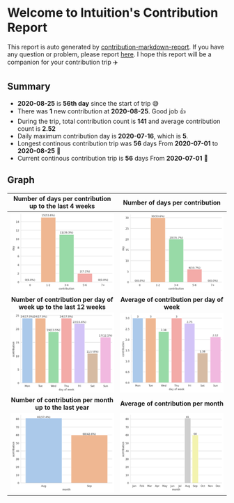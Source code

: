 
# Welcome to lntuition's Contribution Report
This report is auto generated by [contribution-markdown-report](https://github.com/lntuition/contribution-markdown-report).
If you have any question or problem, please report [here](https://github.com/lntuition/contribution-markdown-report/issues).
I hope this report will be a companion for your contribution trip :airplane:

## Summary
- **2020-08-25** is **56th day** since the start of trip :sweat_smile:
- There was **1** new contribution 
at **2020-08-25**. Good job :+1:
- During the trip, total contribution count is **141** and average contribution count 
is **2.52**
- Daily maximum contribution day is **2020-07-16**, which is **5**.
- Longest continous contribution trip was **56** days 
From **2020-07-01** to **2020-08-25** :walking:
- Current continous contribution trip is **56** days 
From **2020-07-01** :running:

## Graph
| Number of days per contribution up to the last 4 weeks         | Number of days per contribution          |
|:------------------------------------------------:|:-----------------------------------------------:|
| ![](asset/count_sum_recent.png)                      | ![](asset/count_sum_full.png)                       |
| **Number of contribution per day of week up to the last 12 weeks** | **Average of contribution per day of week** |
| ![](asset/dayofweek_sum_recent.png)                  | ![](asset/dayofweek_mean_full.png)                  |
| **Number of contribution per month up to the last year**     | **Average of contribution per month**     |
| ![](asset/month_sum_recent.png)                      | ![](asset/month_mean_full.png)                      |
